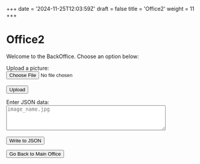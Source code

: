 +++ 
date = '2024-11-25T12:03:59Z'
draft = false
title = 'Office2'
weight = 11
+++

<h1 class="page-title">Office2</h1>

<p>Welcome to the BackOffice. Choose an option below:</p>

<!-- Form for uploading a picture -->
<form onsubmit="uploadPicture(event)">
    <label for="picture">Upload a picture:</label><br>
    <input type="file" id="picture" name="picture" accept="image/*"><br><br>
    <button type="submit">Upload</button>
</form>

<!-- Form for writing to JSON -->
<form onsubmit="writeToJson(event)">
    <label for="jsonData">Enter JSON data:</label><br>
    <textarea id="jsonData" name="jsonData" rows="4" cols="50" placeholder='image_name.jpg'></textarea><br><br>
    <button type="submit">Write to JSON</button>
</form>
<button type="button" onclick="window.location.href='/docs/office'">Go Back to Main Office</button>


<script>
window.onload = function() {
    // Check if the user is logged in
    const loggedIn = sessionStorage.getItem('loggedIn');
    if (!loggedIn) {
        alert('Please log in first.');
        window.location.href = '/login'; // Redirect to the login page
    }
};
</script>
<script>

// Function to handle writing to JSON
// Function to handle writing to JSON
async function writeToJson(event) {
    event.preventDefault();
    const jsonData = document.getElementById('jsonData').value;

    if (!jsonData) {
        alert('Please enter JSON data.');
        return;
    }

    try {
        const parsedData = jsonData;  // Parse the JSON to validate it

        // Prepare the form data for sending both file and JSON
        const formData = new FormData();
        formData.append('image_name', parsedData); // Make sure json_data is included

        const response = await fetch('http://127.0.0.1:5000/upload', {
            method: 'POST',
            body: formData  // Send as FormData, which allows sending both file and JSON
        });

        const result = await response.json();
        if (response.ok) {
            alert(result.json_data);
        } else {
            alert(result.error || 'Failed to write to JSON');
        }
    } catch (error) {
        console.error('Error:', error);
        alert('Invalid JSON format or error writing to file');
    }
}
</script>

<script>
// Function to handle picture upload
async function uploadPicture(event) {
    event.preventDefault();
    const fileInput = document.getElementById('picture');
    const file = fileInput.files[0];

    if (!file) {
        alert('Please select a picture to upload.');
        return;
    }

    const formData = new FormData();
    formData.append('picture', file);

    try {
        const response = await fetch('http://127.0.0.1:5000/upload', {
            method: 'POST',
            body: formData
        });

        const result = await response.json();
        if (response.ok) {
            alert(result.file_upload);
        } else {
            alert(result.error || 'Failed to upload picture');
        }
    } catch (error) {
        console.error('Error:', error);
        alert('Error uploading picture');
    }
}

</script>
<script>
window.onload = function() {
    // Check if the user is logged in
    const loggedIn = sessionStorage.getItem('loggedIn');
    if (!loggedIn) {
        alert('Please log in first.');
        window.location.href = '/login'; // Redirect to the login page
    }
};
</script>
